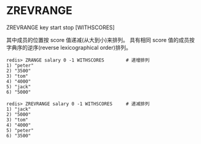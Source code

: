 # ZREVRANGE

ZREVRANGE key start stop \[WITHSCORES\]

其中成员的位置按 score 值递减\(从大到小\)来排列。 具有相同 score 值的成员按字典序的逆序\(reverse lexicographical order\)排列。

```text
redis> ZRANGE salary 0 -1 WITHSCORES        # 递增排列
1) "peter"
2) "3500"
3) "tom"
4) "4000"
5) "jack"
6) "5000"

redis> ZREVRANGE salary 0 -1 WITHSCORES     # 递减排列
1) "jack"
2) "5000"
3) "tom"
4) "4000"
5) "peter"
6) "3500"
```

